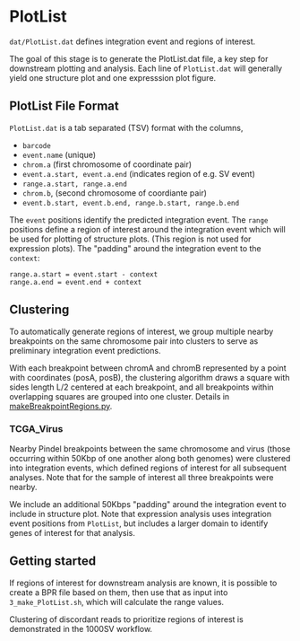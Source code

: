 # PlotList

`dat/PlotList.dat` defines integration event and regions of interest.

The goal of this stage is to generate the PlotList.dat file, a key step for
downstream plotting and analysis.  Each line of `PlotList.dat` will generally
yield one structure plot and one expresssion plot figure.

## PlotList File Format

`PlotList.dat` is a tab separated (TSV) format with the columns,

* `barcode`
* `event.name` (unique)
* `chrom.a` (first chromosome of coordinate pair)
* `event.a.start, event.a.end` (indicates region of e.g. SV event)
* `range.a.start, range.a.end` 
* `chrom.b`, (second chromosome of coordiante pair)
* `event.b.start, event.b.end, range.b.start, range.b.end`

The `event` positions identify the predicted integration event.  The `range` positions
define a region of interest around the integration event which will be used for plotting
of structure plots. (This region is not used for expression plots).  The "padding" around
the integration event to the `context`:
```
range.a.start = event.start - context 
range.a.end = event.end + context
```

## Clustering

To automatically generate regions of interest, we group multiple nearby breakpoints on the same chromosome pair into clusters
to serve as preliminary integration event predictions.

With each breakpoint between chromA and chromB represented by a point with
coordinates (posA, posB), the clustering algorithm draws a square with sides
length L/2 centered at each breakpoint, and all breakpoints within overlapping
squares are grouped into one cluster.  Details in
[makeBreakpointRegions.py](https://github.com/ding-lab/BreakPointSurveyor-Core/blob/master/src/util/makeBreakpointRegions.py).

### TCGA_Virus
Nearby Pindel breakpoints between the same chromosome and virus (those
occurring within 50Kbp of one another along both genomes) were clustered into
integration events, which defined regions of interest for all subsequent
analyses.  Note that for the sample of interest all three breakpoints were
nearby.

We include an additional 50Kbps "padding" around the integration event to include in structure plot.
Note that expression analysis uses integration event positions from `PlotList`, but 
includes a larger domain to identify genes of interest for that analysis.

## Getting started

If regions of interest for downstream analysis are known, it is possible to create a BPR
file based on them, then use that as input into `3_make_PlotList.sh`, which will calculate
the range values.

Clustering of discordant reads to prioritize regions of interest is demonstrated in the
1000SV workflow.

